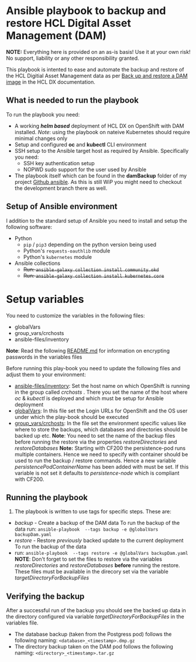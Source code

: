# Ansible playbook to backup and restore HCL Digital Asset Management (DAM)

**NOTE:** Everything here is provided on an as-is basis! Use it at your own risk! No support, liability  or any other responsibility granted.

This playbook is intented to ease and automate the backup and restore of the HCL Digitial Asset Management data as per [Back up and restore a DAM image](https://help.hcltechsw.com/digital-experience/9.5/digital_asset_mgmt/helm_dam_backup_restore_image.html#helm_dam_backup_restore_image__helm_database_dam_backup_procedure) in the HCL DX documentation.

## What is needed to run the playbook

To run the playbook you need:

- A working ***helm based***  deployment of HCL DX on OpenShift with DAM installed.
  _Note_: using the playbook on nateive Kubernetes should require minimal changes only
- Setup and configured **oc** and **kubectl** CLI environment
- SSH setup to the Ansible target host as required by Ansible. Specifically you need:
  - SSH key authentication setup
  - NOPWD sudo support for the user used by Ansible
- The playbook itself which can be found in the **damBackup** folder of my project [Github ansible](https://github.com/hhue13/ansible). As this is still WiP you might need to checkout the development branch there as well.

## Setup of Ansible environment

I addition to the standard setup of Ansible you need to install and setup the following software:

- Python
  - `pip` / `pip3` depending on the python version being used
  - Python's `requests-oauthlib` module
  - Python's `kubernetes` module
- Ansible collections
  - ~~Run: `ansible-galaxy collection install community.okd`~~
  - ~~Run: `ansible-galaxy collection install kubernetes.core`~~

# Setup variables

You need to customize the variables in the following files:

- globalVars
- group_vars/crchosts
- ansible-files/inventory

**Note**: Read the following [README.md](../README.md) for information on encrypting passwords in the variables files

Before running this play-book you need to update the following files and adjust them to your environment:

* [ansible-files/inventory](ansible-files/inventory): Set the host name on which OpenShift is running in the group called _crchosts_ . There you set the name of the host where _oc_ & _kubectl_ is deployed and which must be setup for Ansible deployment
* [globalVars](globalVars): In this file set the Login URLs for OpenShift and the OS user under which the play-book should be executed
* [group_vars/crchosts](group_vars/crchosts): In the file set the environment specific values like where to store the backups, which databases and directories should be backed up etc.
  **Note**: You need to set the name of the backup files before running the restore via the properties *restoreDirectories* and *restoreDatabases*
  **Note:** Starting with CF200 the persistence-pod runs multiple containers. Hence we need to specify with container should be used to run the backup / restore commands. Hence a new variable *persistencePodContainerName* has been added with must be set. If this variable is not set it defaults to *persistence-node* which is compliant with CF200.

## Running the playbook

1. The playbook is written to use tags for specific steps. These are:

* *backup* - Create a backup of the DAM data
  To run the backup of the data run: `ansible-playbook  --tags backup -e @globalVars backupDam.yaml`
* *restore* - Restore _previously_ backed update to the current deployment
  To run the backup of the data
* run: `ansible-playbook  --tags restore -e @globalVars backupDam.yaml`
  **NOTE**: Don't forget to set the files to restore via the variables *restoreDirectories* and *restoreDatabases* **before** running the restore. These files must be available in the direcory set via the variable _targetDirectoryForBackupFiles_

## Verifying the backup

After a successful run of the backup you should see the backed up data in the directory configured via variable _targetDirectoryForBackupFiles_ in the variables file.

- The database backup (taken from the Postgress pod) follows the following naming: `<database>_<timestamp>.dmp.gz`
- The directory backup taken on the DAM pod follows the following naming: `<directory>_<timestamp>.tar.gz`
